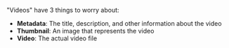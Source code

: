 "Videos" have 3 things to worry about:

- **Metadata**: The title, description, and other information about the video
- **Thumbnail**: An image that represents the video
- **Video**: The actual video file